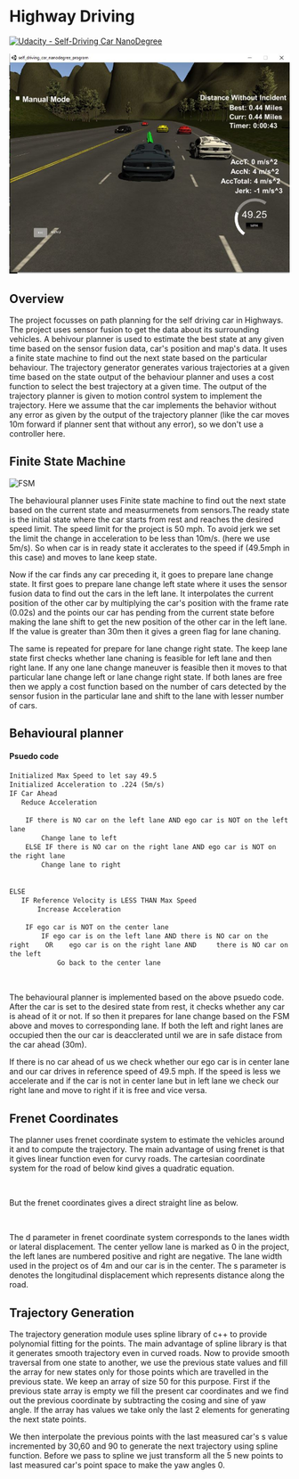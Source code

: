 # Highway Driving

[![Udacity - Self-Driving Car NanoDegree](https://s3.amazonaws.com/udacity-sdc/github/shield-carnd.svg)](http://www.udacity.com/drive)
   
<img src="Capture.JPG" alt="image"/>

<h2> Overview </h2>
<p>  The project focusses on path planning for the self driving car in Highways. The project uses sensor fusion to get the data about its surrounding vehicles. A behivour planner is used to estimate the best state at any given time based on the sensor fusion data, car's position and map's data. It uses a finite state machine to find out the next state based on the particular behaviour. The trajectory generator generates various trajectories at a given time based on the state output of the behaviour planner and uses a cost function to select the best trajectory at a given time. The output of the trajectory planner is given to motion control system to implement the trajectory. Here we assume that the car implements the behavior without any error as given by the output of the trajectory planner (like the car moves 10m forward if planner sent that without any error), so we don't use a controller here.</p>

<h2> Finite State Machine </h2>

<img src="" alt="FSM"/>

<p> The behavioural planner uses Finite state machine to find out the next state based on the current state and measurmenets from sensors.The ready state is the initial state where the car starts from rest and reaches the desired speed limit. The speed limit for the project is 50 mph. To avoid jerk we set the limit the change in acceleration to be less than 10m/s. (here we use 5m/s). So when car is in ready state it acclerates to the speed if (49.5mph in this case) and moves to lane keep state. </p>

<p> Now if the car finds any car preceding it, it goes to prepare lane change state. It first goes to prepare lane change left state where it uses the sensor fusion data to find out the cars in the left lane. It interpolates the current position of the other car by multiplying the car's position with the frame rate (0.02s) and the points our car has pending from the current state before making the lane shift to get the new position of the other car in the left lane. If the value is greater than 30m then it gives a green flag for lane chaning.</p>

<p> The same is repeated for prepare for lane change right state. The keep lane state first checks whether lane chaning is feasible for left lane and then right lane. If any one lane change maneuver is feasible then it moves to that particular lane change left or lane change right state. If both lanes are free then we apply a cost function based on the number of cars detected by the sensor fusion in the particular lane and shift to the lane with lesser number of cars.</p>

<h2> Behavioural planner </h2> 

<h4> Psuedo code </h4>

```
Initialized Max Speed to let say 49.5
Initialized Acceleration to .224 (5m/s)
IF Car Ahead 
   Reduce Acceleration
   
	IF there is NO car on the left lane AND ego car is NOT on the left lane
		Change lane to left
	ELSE IF there is NO car on the right lane AND ego car is NOT on the right lane
		Change lane to right
	
		
ELSE
   IF Reference Velocity is LESS THAN Max Speed
	   Increase Acceleration
    
	IF ego car is NOT on the center lane
		IF ego car is on the left lane AND there is NO car on the right    OR    ego car is on the right lane AND     there is NO car on the left
			Go back to the center lane

   
```

<p> The behavioural planner is implemented based on the above psuedo code. After the car is set to the desired state from rest, it checks whether any car is ahead of it or not. If so then it prepares for lane change based on the FSM above and moves to corresponding lane. If both the left and right lanes are occupied then the our car is deacclerated until we are in safe distace from the car ahead (30m).</p>

<p> If there is no car ahead of us we check whether our ego car is in center lane and our car drives in reference speed of 49.5 mph. If the speed is less we accelerate and if the car is not in center lane but in left lane we check our right lane and move to right if it is free and vice versa.</p>


<h2> Frenet Coordinates </h2>

<p> The planner uses frenet coordinate system to estimate the vehicles around it and to compute the trajectory. The main advantage of using frenet is that it gives linear function even for curvy roads. The cartesian coordinate system for the road of below kind gives a quadratic equation.</p>

<img src="" alt=""/>

<p> But the frenet coordinates gives a direct straight line  as below.</p>

<img src="" alt=""/>
<img src="" alt=""/>
<p>The d parameter in frenet coordinate system corresponds to the lanes width or  lateral displacement. The center yellow lane is marked as 0 in the project, the left lanes are numbered positive and right are negative. The lane width used in the project os of 4m and our car is in the center. The s parameter is denotes the longitudinal displacement which represents distance along the road.</p>

<h2>Trajectory Generation </h2>

<p>The trajectory generation module uses spline library of c++ to provide polynomial fitting for the points. The main advantage of spline library is that it generates smooth trajectory even in curved roads. Now to provide smooth traversal from one state to another, we use the previous state values and fill the array for new states only for those points which are travelled in the previous state. We keep an array of size 50 for this purpose. First if the previous state array is empty we fill the present car coordinates and we find out the previous coordinate by subtracting the cosing and sine of yaw angle. If the array has values we take only the last 2 elements for generating the next state points. </p>

<p> We then interpolate the previous points with the last measured car's s value incremented by 30,60 and 90 to generate the next trajectory using spline function. Before we pass to spline we just transform all the 5 new points to last measured car's point space to make the yaw angles 0.</p>
